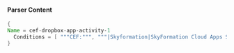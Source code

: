 #### Parser Content
```Java
{
Name = cef-dropbox-app-activity-1
  Conditions = [ """CEF:""", """|Skyformation|SkyFormation Cloud Apps Security|""", """"file_operations"}""" ]
}
```